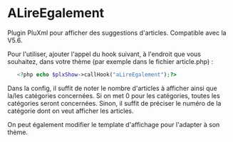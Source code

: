 # ALireEgalement

Plugin PluXml pour afficher des suggestions d'articles. Compatible avec la V5.6.

Pour l'utiliser, ajouter l'appel du hook suivant, à l'endroit que vous souhaitez, dans votre thème (par exemple dans le fichier article.php) :

```php
   <?php echo $plxShow->callHook("aLireEgalement");?>
```

Dans la config, il suffit de noter le nombre d'articles à afficher ainsi que la/les catégories concernées.
Si on met 0 pour les catégories, toutes les catégories seront concernées.
Sinon, il suffit de préciser le numéro de la catégorie dont on veut afficher les articles.

On peut également modifier le template d'affichage pour l'adapter à son thème.
